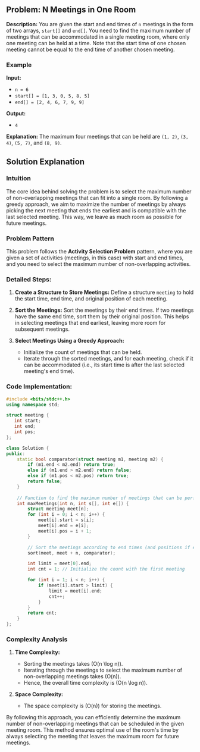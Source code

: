 ## Problem: N Meetings in One Room

**Description:**
You are given the start and end times of `n` meetings in the form of two arrays, `start[]` and `end[]`. You need to find the maximum number of meetings that can be accommodated in a single meeting room, where only one meeting can be held at a time. Note that the start time of one chosen meeting cannot be equal to the end time of another chosen meeting.

### Example

**Input:**
- `n = 6`
- `start[] = [1, 3, 0, 5, 8, 5]`
- `end[] = [2, 4, 6, 7, 9, 9]`

**Output:**
- `4`

**Explanation:**
The maximum four meetings that can be held are `(1, 2)`, `(3, 4)`, `(5, 7)`, and `(8, 9)`.

## Solution Explanation

### Intuition
The core idea behind solving the problem is to select the maximum number of non-overlapping meetings that can fit into a single room. By following a greedy approach, we aim to maximize the number of meetings by always picking the next meeting that ends the earliest and is compatible with the last selected meeting. This way, we leave as much room as possible for future meetings.

### Problem Pattern
This problem follows the **Activity Selection Problem** pattern, where you are given a set of activities (meetings, in this case) with start and end times, and you need to select the maximum number of non-overlapping activities.


### Detailed Steps:

1. **Create a Structure to Store Meetings:**
   Define a structure `meeting` to hold the start time, end time, and original position of each meeting.

2. **Sort the Meetings:**
   Sort the meetings by their end times. If two meetings have the same end time, sort them by their original position. This helps in selecting meetings that end earliest, leaving more room for subsequent meetings.

3. **Select Meetings Using a Greedy Approach:**
   - Initialize the count of meetings that can be held.
   - Iterate through the sorted meetings, and for each meeting, check if it can be accommodated (i.e., its start time is after the last selected meeting's end time).

### Code Implementation:

```cpp
#include <bits/stdc++.h>
using namespace std;

struct meeting {
   int start;
   int end;
   int pos;
};

class Solution {
public:
    static bool comparator(struct meeting m1, meeting m2) {
        if (m1.end < m2.end) return true;
        else if (m1.end > m2.end) return false;
        else if (m1.pos < m2.pos) return true;
        return false;
    }
    
    // Function to find the maximum number of meetings that can be performed in a meeting room.
    int maxMeetings(int n, int s[], int e[]) {
        struct meeting meet[n];
        for (int i = 0; i < n; i++) {
            meet[i].start = s[i];
            meet[i].end = e[i];
            meet[i].pos = i + 1;
        }

        // Sort the meetings according to end times (and positions if end times are the same).
        sort(meet, meet + n, comparator);

        int limit = meet[0].end;
        int cnt = 1; // Initialize the count with the first meeting

        for (int i = 1; i < n; i++) {
            if (meet[i].start > limit) {
                limit = meet[i].end;
                cnt++;
            }
        }
        return cnt;
    }
};
```

### Complexity Analysis
1. **Time Complexity:**
   - Sorting the meetings takes \(O(n \log n)\).
   - Iterating through the meetings to select the maximum number of non-overlapping meetings takes \(O(n)\).
   - Hence, the overall time complexity is \(O(n \log n)\).

2. **Space Complexity:**
   - The space complexity is \(O(n)\) for storing the meetings.


By following this approach, you can efficiently determine the maximum number of non-overlapping meetings that can be scheduled in the given meeting room. This method ensures optimal use of the room's time by always selecting the meeting that leaves the maximum room for future meetings.
